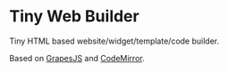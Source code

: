 # Tiny Web Builder

Tiny HTML based website/widget/template/code builder.  
  
Based on [GrapesJS](https://github.com/artf/grapesjs) and [CodeMirror](https://github.com/codemirror/codemirror).

